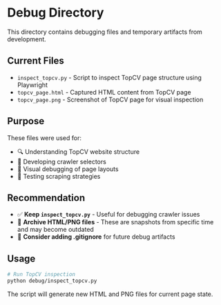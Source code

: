 # Debug Directory

This directory contains debugging files and temporary artifacts from development.

## Current Files

- `inspect_topcv.py` - Script to inspect TopCV page structure using Playwright
- `topcv_page.html` - Captured HTML content from TopCV page
- `topcv_page.png` - Screenshot of TopCV page for visual inspection

## Purpose

These files were used for:

- 🔍 Understanding TopCV website structure
- 🎯 Developing crawler selectors
- 📸 Visual debugging of page layouts
- 🧪 Testing scraping strategies

## Recommendation

- ✅ **Keep `inspect_topcv.py`** - Useful for debugging crawler issues
- 🤔 **Archive HTML/PNG files** - These are snapshots from specific time and may become outdated
- 📝 **Consider adding .gitignore** for future debug artifacts

## Usage

```bash
# Run TopCV inspection
python debug/inspect_topcv.py
```

The script will generate new HTML and PNG files for current page state.
